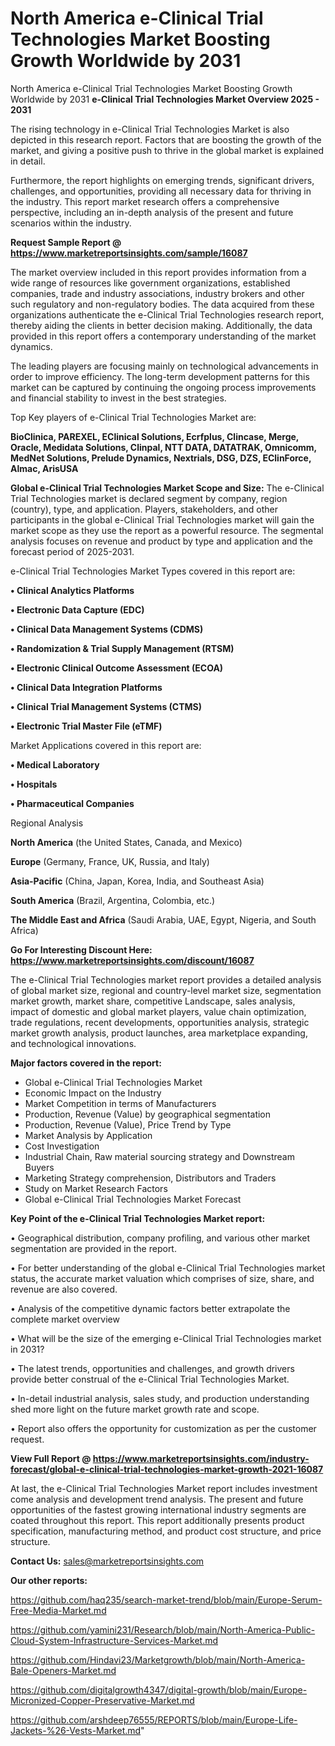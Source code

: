 # North America e-Clinical Trial Technologies Market Boosting Growth Worldwide by 2031
North America e-Clinical Trial Technologies Market Boosting Growth Worldwide by 2031
<Strong> e-Clinical Trial Technologies Market Overview 2025 - 2031</strong>

The rising technology in e-Clinical Trial Technologies Market is also depicted in this research report. Factors that are boosting the growth of the market, and giving a positive push to thrive in the global market is explained in detail.

Furthermore, the report highlights on emerging trends, significant drivers, challenges, and opportunities, providing all necessary data for thriving in the industry. This report market research offers a comprehensive perspective, including an in-depth analysis of the present and future scenarios within the industry.

<strong>Request Sample Report @ <a href=https://www.marketreportsinsights.com/sample/16087>https://www.marketreportsinsights.com/sample/16087</a></strong>

The market overview included in this report provides information from a wide range of resources like government organizations, established companies, trade and industry associations, industry brokers and other such regulatory and non-regulatory bodies. The data acquired from these organizations authenticate the e-Clinical Trial Technologies research report, thereby aiding the clients in better decision making. Additionally, the data provided in this report offers a contemporary understanding of the market dynamics.

The leading players are focusing mainly on technological advancements in order to improve efficiency. The long-term development patterns for this market can be captured by continuing the ongoing process improvements and financial stability to invest in the best strategies.

Top Key players of e-Clinical Trial Technologies Market are:

<strong>BioClinica, PAREXEL, EClinical Solutions, Ecrfplus, Clincase, Merge, Oracle, Medidata Solutions, Clinpal, NTT DATA, DATATRAK, Omnicomm, MedNet Solutions, Prelude Dynamics, Nextrials, DSG, DZS, EClinForce, Almac, ArisUSA</strong>

<strong><b>Global e-Clinical Trial Technologies Market Scope and Size:</b></strong>
The e-Clinical Trial Technologies market is declared segment by company, region (country), type, and application. Players, stakeholders, and other participants in the global e-Clinical Trial Technologies market will gain the market scope as they use the report as a powerful resource. The segmental analysis focuses on revenue and product by type and application and the forecast period of 2025-2031.

e-Clinical Trial Technologies Market Types covered in this report are:

<strong>• Clinical Analytics Platforms

• Electronic Data Capture (EDC)

• Clinical Data Management Systems (CDMS)

• Randomization & Trial Supply Management (RTSM)

• Electronic Clinical Outcome Assessment (ECOA)

• Clinical Data Integration Platforms

• Clinical Trial Management Systems (CTMS)

• Electronic Trial Master File (eTMF)</strong>

Market Applications covered in this report are:

<strong>• Medical Laboratory

• Hospitals

• Pharmaceutical Companies</strong> 

Regional Analysis

<strong>North America</strong> (the United States, Canada, and Mexico)

<strong>Europe</strong> (Germany, France, UK, Russia, and Italy)

<strong>Asia-Pacific</strong> (China, Japan, Korea, India, and Southeast Asia)

<strong>South America</strong> (Brazil, Argentina, Colombia, etc.)

<strong>The Middle East and Africa</strong> (Saudi Arabia, UAE, Egypt, Nigeria, and South Africa)

<strong>Go For Interesting Discount Here: <a href=https://www.marketreportsinsights.com/discount/16087>https://www.marketreportsinsights.com/discount/16087</a></strong>

The e-Clinical Trial Technologies market report provides a detailed analysis of global market size, regional and country-level market size, segmentation market growth, market share, competitive Landscape, sales analysis, impact of domestic and global market players, value chain optimization, trade regulations, recent developments, opportunities analysis, strategic market growth analysis, product launches, area marketplace expanding, and technological innovations.

<strong><b>Major factors covered in the report:</b></strong>
<ul>
  <li>Global e-Clinical Trial Technologies Market </li>
  <li>Economic Impact on the Industry</li>
  <li>Market Competition in terms of Manufacturers</li>
  <li>Production, Revenue (Value) by geographical segmentation</li>
  <li>Production, Revenue (Value), Price Trend by Type</li>
  <li>Market Analysis by Application</li>
  <li>Cost Investigation</li>
  <li>Industrial Chain, Raw material sourcing strategy and Downstream Buyers</li>
  <li>Marketing Strategy comprehension, Distributors and Traders</li>
  <li>Study on Market Research Factors</li>
  <li>Global e-Clinical Trial Technologies Market Forecast</li>
</ul>

<strong><b>Key Point of the e-Clinical Trial Technologies Market report:</b></strong>

• Geographical distribution, company profiling, and various other market segmentation are provided in the report.

• For better understanding of the global e-Clinical Trial Technologies market status, the accurate market valuation which comprises of size, share, and revenue are also covered.

• Analysis of the competitive dynamic factors better extrapolate the complete market overview

• What will be the size of the emerging e-Clinical Trial Technologies market in 2031?

• The latest trends, opportunities and challenges, and growth drivers provide better construal of the e-Clinical Trial Technologies Market.

• In-detail industrial analysis, sales study, and production understanding shed more light on the future market growth rate and scope.

• Report also offers the opportunity for customization as per the customer request.

<strong><b>View Full Report @ <a href=https://www.marketreportsinsights.com/industry-forecast/global-e-clinical-trial-technologies-market-growth-2021-16087>https://www.marketreportsinsights.com/industry-forecast/global-e-clinical-trial-technologies-market-growth-2021-16087</a></b></strong>


At last, the e-Clinical Trial Technologies Market report includes investment come analysis and development trend analysis. The present and future opportunities of the fastest growing international industry segments are coated throughout this report. This report additionally presents product specification, manufacturing method, and product cost structure, and price structure.

<strong>Contact Us:</strong>
sales@marketreportsinsights.com

<strong>Our other reports:</strong>

<a href=https://github.com/haq235/search-market-trend/blob/main/Europe-Serum-Free-Media-Market.md>https://github.com/haq235/search-market-trend/blob/main/Europe-Serum-Free-Media-Market.md</a>

<a href=https://github.com/yamini231/Research/blob/main/North-America-Public-Cloud-System-Infrastructure-Services-Market.md>https://github.com/yamini231/Research/blob/main/North-America-Public-Cloud-System-Infrastructure-Services-Market.md</a>

<a href=https://github.com/Hindavi23/Marketgrowth/blob/main/North-America-Bale-Openers-Market.md>https://github.com/Hindavi23/Marketgrowth/blob/main/North-America-Bale-Openers-Market.md</a>

<a href=https://github.com/digitalgrowth4347/digital-growth/blob/main/Europe-Micronized-Copper-Preservative-Market.md>https://github.com/digitalgrowth4347/digital-growth/blob/main/Europe-Micronized-Copper-Preservative-Market.md</a>

<a href=https://github.com/arshdeep76555/REPORTS/blob/main/Europe-Life-Jackets-%26-Vests-Market.md>https://github.com/arshdeep76555/REPORTS/blob/main/Europe-Life-Jackets-%26-Vests-Market.md</a>"
